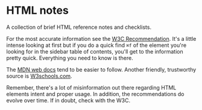 # HTML notes

A collection of brief HTML reference notes and checklists.

For the most accurate information see the [W3C Recommendation](https://www.w3.org/TR/html5/index.html#contents). It's a little intense looking at first but if you do a quick find `⌘f` of the element you're looking for in the sidebar table of contents, you'll get to the information pretty quick. Everything you need to know is there.

The [MDN web docs](https://developer.mozilla.org/en-US/docs/Web/HTML/Element) tend to be easier to follow. Another friendly, trustworthy source is [W3schools.com](https://www.w3schools.com/tags/).

Remember, there's a lot of misinformation out there regarding HTML elements intent and proper usage. In addition, the recommendations do evolve over time. If in doubt, check with the W3C.

